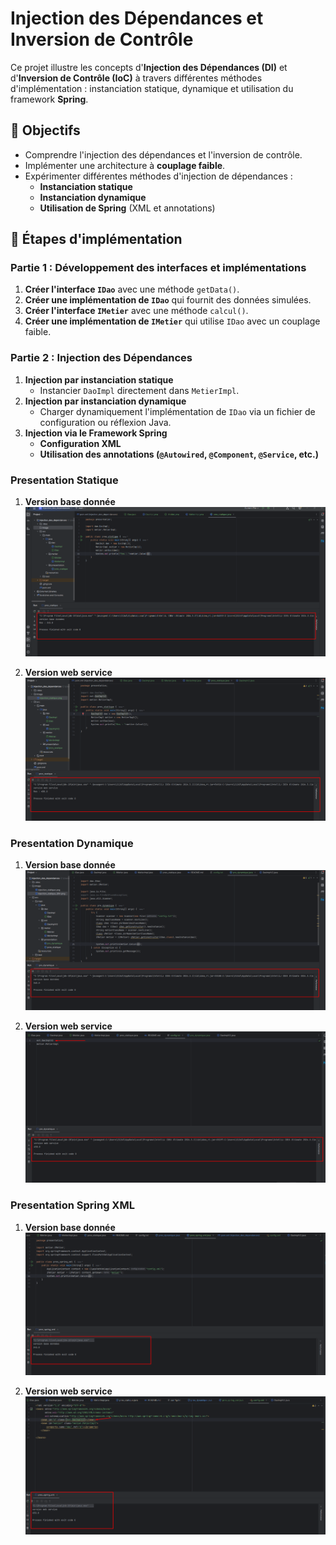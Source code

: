 # Injection des Dépendances et Inversion de Contrôle

Ce projet illustre les concepts d'**Injection des Dépendances (DI)** et d'**Inversion de Contrôle (IoC)** à travers différentes méthodes d'implémentation : instanciation statique, dynamique et utilisation du framework **Spring**.

## 📌 Objectifs
- Comprendre l'injection des dépendances et l'inversion de contrôle.
- Implémenter une architecture à **couplage faible**.
- Expérimenter différentes méthodes d'injection de dépendances :
    - **Instanciation statique**
    - **Instanciation dynamique**
    - **Utilisation de Spring** (XML et annotations)

## 🚀 Étapes d'implémentation
### Partie 1 : Développement des interfaces et implémentations
1. **Créer l'interface `IDao`** avec une méthode `getData()`.
2. **Créer une implémentation de `IDao`** qui fournit des données simulées.
3. **Créer l'interface `IMetier`** avec une méthode `calcul()`.
4. **Créer une implémentation de `IMetier`** qui utilise `IDao` avec un couplage faible.


### Partie 2 : Injection des Dépendances
1. **Injection par instanciation statique**
    - Instancier `DaoImpl` directement dans `MetierImpl`.
2. **Injection par instanciation dynamique**
    - Charger dynamiquement l'implémentation de `IDao` via un fichier de configuration ou réflexion Java.
3. **Injection via le Framework Spring**
    - **Configuration XML**
    - **Utilisation des annotations (`@Autowired`, `@Component`, `@Service`, etc.)**
   

### Presentation Statique
1. **Version base donnée**
![injection_statique.png](Image/injection_statique.png)


2. **Version web service**
![injection_statique_SRV.png](Image/injection_statique_SRV.png)


### Presentation Dynamique
1. **Version base donnée**
   ![injection_dynamique.png](Image/injection_dynamique.png)


2. **Version web service**
   ![injection_dynamique_srv.png](Image/injection_dynamique_srv.png)





### Presentation Spring XML
1. **Version base donnée**
   ![injection_spring_xml.png](Image/injection_spring_xml.png)


2. **Version web service**
   ![injection_spring_xml_wsv.png](Image/injection_spring_xml_wsv.png)